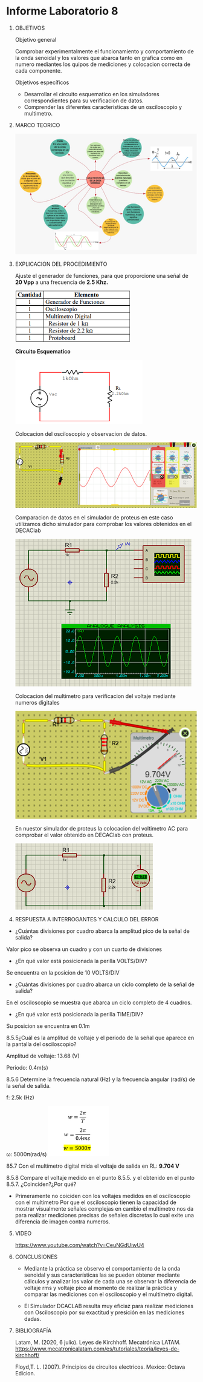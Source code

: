 # Informe Laboratorio 8
1. OBJETIVOS 

   Objetivo general
   
   Comprobar experimentalmente el funcionamiento y comportamiento de la onda senoidal y los valores que abarca tanto en grafica como en numero 
   mediantes los quipos de mediciones y colocacion correcta de cada componente.

   Objetivos específicos
   
   * Desarrollar el circuito esquematico en los simuladores correspondientes para su verificacion de datos.
   * Comprender las diferentes caracteristicas de un osciloscopio y multimetro.
   
2. MARCO TEORICO

   ![](https://github.com/jlcastro5/Laboratorio-8/blob/1d680b6deaaf4716b069324218879a749a144a2f/labo8.jpeg)
  
3. EXPLICACION DEL PROCEDIMIENTO

   Ajuste el generador de funciones, para que proporcione una señal de **20 Vpp** a una frecuencia de **2.5 Khz.**
   
   ![](https://github.com/jlcastro5/Laboratorio-8/blob/2a7f2e6fff715b3b452438a1d283f60adaf17b71/Elementos.PNG)
   
   **Circuito Esquematico**
   
   ![](https://github.com/jlcastro5/Laboratorio-8/blob/2a7f2e6fff715b3b452438a1d283f60adaf17b71/Circuito%20Esquematico.PNG)
   
   Colocacion del osciloscopio y observacion de datos.
   
   ![](https://github.com/jlcastro5/Laboratorio-8/blob/2a7f2e6fff715b3b452438a1d283f60adaf17b71/Osciloscopio.PNG)
   
   Comparacion de datos en el simulador de proteus en este caso utilizamos dicho simulador para comprobar los valores obtenidos en el DECAClab
   
   ![](https://github.com/jlcastro5/Laboratorio-8/blob/2a7f2e6fff715b3b452438a1d283f60adaf17b71/Proteus.PNG)
   
   Colocacion del multimetro para verificacion del voltaje mediante numeros digitales
   
   ![](https://github.com/jlcastro5/Laboratorio-8/blob/2a7f2e6fff715b3b452438a1d283f60adaf17b71/Multimetro.PNG)
   
   En nuestor simulador de proteus la colocacion del voltimetro AC para comprobar el valor obtenido en DECAClab con proteus.
   
   ![](https://github.com/jlcastro5/Laboratorio-8/blob/2a7f2e6fff715b3b452438a1d283f60adaf17b71/ProteusMultimetro.PNG)
  
 
4. RESPUESTA A INTERROGANTES Y CALCULO DEL ERROR

  * ¿Cuántas divisiones por cuadro abarca la amplitud pico de la señal de salida? 
  
  Valor pico se observa un cuadro y con un cuarto de divisiones 

  * ¿En qué valor está posicionada la perilla VOLTS/DIV? 
  
  Se encuentra en la posicion de 10 VOLTS/DIV 
  
  * ¿Cuántas divisiones por cuadro abarca un ciclo completo de la señal de salida? 
  
  En el osciloscopio se muestra que abarca un ciclo completo de 4 cuadros.

  * ¿En qué valor está posicionada la perilla TIME/DIV?
  
  Su posicion se encuentra en 0.1m
  
  8.5.5¿Cuál es la amplitud de voltaje y el periodo de la señal que aparece en la pantalla 
  del osciloscopio?
  
  Amplitud de voltaje: 13.68  (V)
  
  Periodo: 0.4m(s)

  8.5.6 Determine la frecuencia natural (Hz) y la frecuencia angular (rad/s) de la señal de 
  salida.
  
  f: 2.5k (Hz) 
  
  ω: 5000π(rad/s) 
  ![](https://github.com/jlcastro5/Laboratorio-8/blob/1d680b6deaaf4716b069324218879a749a144a2f/angular.PNG)
  
  85.7 Con el multímetro digital mida el voltaje de salida en RL: **9.704 V**
  
  8.5.8 Compare el voltaje medido en el punto 8.5.5. y el obtenido en el punto 8.5.7. 
  ¿Coinciden?¿Por qué? 
  
  * Primeramente no coiciden con los voltajes medidos en el osciloscopio con el multimetro
  Por que el osciloscopio tienen la capacidad de mostrar visualmente señales complejas en 
  cambio el multimetro nos da para realizar mediciones precisas de señales discretas lo cual
  exite una diferencia de imagen contra numeros.
  

5. VIDEO

   https://www.youtube.com/watch?v=CeuNGdUiwU4

6. CONCLUSIONES

     * Mediante la práctica se observo el comportamiento de la onda senoidal y sus características las se pueden obtener mediante cálculos
      y analizar los valor de cada una se observar la diferencia de voltaje rms y voltaje pico al momento de realizar la práctica y comparar 
      las mediciones con el osciloscopio y el multímetro digital.

     * El Simulador DCACLAB resulta muy eficiaz para realizar mediciones con Osciloscopio por su exactitud y presición en las mediciones dadas.

7. BIBLIOGRAFÍA 

   Latam, M. (2020, 6 julio). Leyes de Kirchhoff. Mecatrónica LATAM. https://www.mecatronicalatam.com/es/tutoriales/teoria/leyes-de-kirchhoff/
 
   Floyd,T. L. (2007). Principios de circuitos electricos. Mexico: Octava Edicion.
